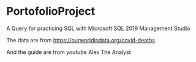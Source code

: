 # PortofolioProject

A Query for practicing SQL with Microsoft SQL 2019 Management Studio

The data are from https://ourworldindata.org/covid-deaths

And the guide are from youtube Alex The Analyst
